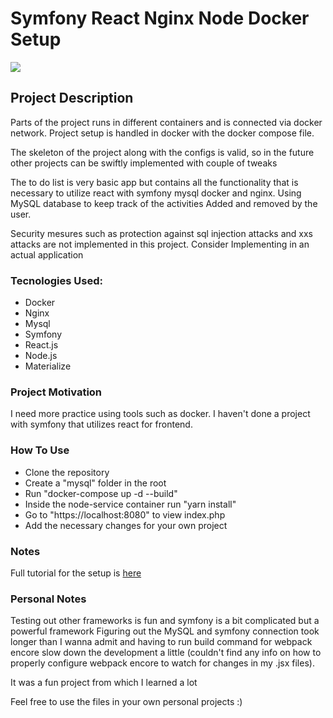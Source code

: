 # Symfony React Nginx Node Docker Setup

![](https://imgur.com/NSidCNv)

## Project Description
Parts of the project runs in different containers and is connected via docker network. 
Project setup is handled in docker with the docker compose file. 

The skeleton of the project along with the configs is valid, so in the future other projects can be 
swiftly implemented with couple of tweaks 

The to do list is very basic app but contains all the functionality that is necessary to utilize 
react with symfony mysql docker and nginx. Using MySQL database to keep track of the activities
Added and removed by the user. 

Security mesures such as protection against sql injection attacks and xxs attacks are not 
implemented in this project. Consider Implementing in an actual application



### Tecnologies Used:
*   Docker
*   Nginx
*   Mysql
*   Symfony
*   React.js
*   Node.js
*   Materialize

### Project Motivation
I need more practice using tools such as docker. I haven't done a project with 
symfony that utilizes react for frontend.

### How To Use
*   Clone the repository
*   Create a "mysql" folder in the root
*   Run "docker-compose up -d --build" 
*   Inside the node-service container run "yarn install"
*   Go to "https://localhost:8080" to view index.php
*   Add the necessary changes for your own project

### Notes
Full tutorial for the setup is [here](https://www.youtube.com/watch?v=ITOnpzkzlYM&list=PLaxcKCJLJmbDOT25foBK1uvL9-XHAoE1b&index=47&t=974s)

### Personal Notes
Testing out other frameworks is fun and symfony is a bit complicated but a powerful framework
Figuring out the MySQL and symfony connection took longer than I wanna admit and having to run
build command for webpack encore slow down the development a little (couldn't find any info
on how to properly configure webpack encore to watch for changes in my .jsx files). 

It was a fun project from which I learned a lot

Feel free to use the files in your own personal projects :)